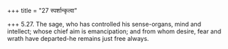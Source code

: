 +++
title = "27 स्पर्शान्कृत्वा"

+++
5.27. The sage, who has controlled his sense-organs, mind and intellect;
whose chief aim is emancipation; and from whom desire, fear and wrath
have departed-he remains just free always.
